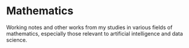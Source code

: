 # Mathematics
Working notes and other works from my studies in various fields of mathematics, especially those relevant to artificial intelligence and data science.

